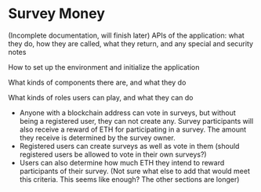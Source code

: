 # Survey Money
(Incomplete documentation, will finish later)
APIs of the application: what they do, how they are called, what they return, and any special and security notes

How to set up the environment and initialize the application

What kinds of components there are, and what they do

What kinds of roles users can play, and what they can do
- Anyone with a blockchain address can vote in surveys, but without being a registered user, they can not create any. Survey participants will also receive a reward of ETH for participating in a survey. The amount they receive is determined by the survey owner.
- Registered users can create surveys as well as vote in them (should registered users be allowed to vote in their own surveys?)
- Users can also determine how much ETH they intend to reward participants of their survey.
(Not sure what else to add that would meet this criteria. This seems like enough? The other sections are longer)
